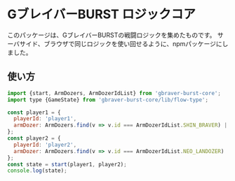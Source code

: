 # GブレイバーBURST ロジックコア

このパッケージは、GブレイバーBURSTの戦闘ロジックを集めたものです。
サーバサイド、ブラウザで同じロジックを使い回せるように、npmパッケージにしました。

## 使い方

```javascript
import {start, ArmDozers, ArmDozerIdList} from 'gbraver-burst-core';
import type {GameState} from 'gbraver-burst-core/lib/flow-type';

const player1 = {
  playerId: 'player1',
  armDozer: ArmDozers.find(v => v.id === ArmDozerIdList.SHIN_BRAVER) || ArmDozers[0]
};
const player2 = {
  playerId: 'player2',
  armDozer: ArmDozers.find(v => v.id === ArmDozerIdList.NEO_LANDOZER) || ArmDozers[0]
};
const state = start(player1, player2);
console.log(state);
```